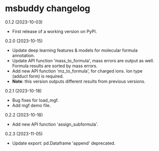 msbuddy changelog
=================

0.1.2 (2023-10-03)
- First release of a working version on PyPI.

0.2.0 (2023-10-15)
- Update deep learning features & models for molecular formula annotation.
- Update API function 'mass_to_formula', mass errors are output as well. Formula results are sorted by mass errors.
- Add new API function 'mz_to_formula', for charged ions. Ion type (adduct form) is required.
- **Note**: this version outputs different results from previous versions.

0.2.1 (2023-10-18)
- Bug fixes for load_mgf.
- Add mgf demo file.

0.2.2 (2023-10-18)
- Add new API function 'assign_subformula'.

0.2.3 (2023-11-05)
- Update export: pd.Dataframe 'append' deprecated.
